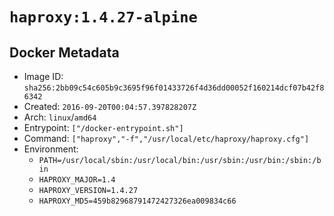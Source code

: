 # `haproxy:1.4.27-alpine`

## Docker Metadata

- Image ID: `sha256:2bb09c54c605b9c3695f96f01433726f4d36dd00052f160214dcf07b42f86342`
- Created: `2016-09-20T00:04:57.397828207Z`
- Arch: `linux`/`amd64`
- Entrypoint: `["/docker-entrypoint.sh"]`
- Command: `["haproxy","-f","/usr/local/etc/haproxy/haproxy.cfg"]`
- Environment:
  - `PATH=/usr/local/sbin:/usr/local/bin:/usr/sbin:/usr/bin:/sbin:/bin`
  - `HAPROXY_MAJOR=1.4`
  - `HAPROXY_VERSION=1.4.27`
  - `HAPROXY_MD5=459b82968791472427326ea009834c66`
